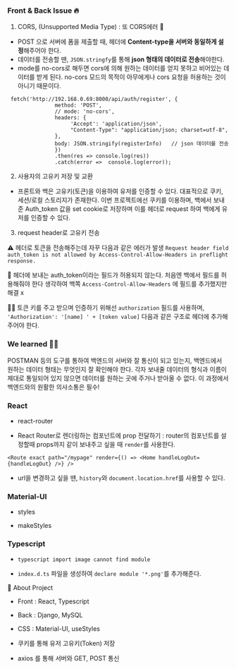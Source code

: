 ### Front & Back Issue 🔥
1. CORS, (Unsupported Media Type) : 또 CORS에러 🤬 

- POST 으로 서버에 폼을 제출할 때, 헤더에 **Content-type을 서버와 동일하게 설정**해주어야 한다.
- 데이터를 전송할 땐, `JSON.stringfy`를 통해 **json 형태의 데이터로 전송**해야한다. 
- mode를 no-cors로 해두면 cors에 의해 원하는 데이터를 얻지 못하고 비어있는 데이터를 받게 된다.
  no-cors 모드의 목적이 아무에게나 cors 요청을 허용하는 것이 아니기 때문이다.
```
 fetch('http://192.168.0.69:8000/api/auth/register', {
               method: 'POST',
               // mode: 'no-cors',
               headers: {
                    'Accept': 'application/json',
                    "Content-Type": "application/json; charset=utf-8",
               },
               body: JSON.stringify(registerInfo)	// json 데이터를 전송
               })
               .then(res => console.log(res))
               .catch(error =>  console.log(error));
```

2. 사용자의 고유키 저장 및 교환

- 프론트와 백은 고유키(토큰)을 이용하여 유저를 인증할 수 있다. 
대표적으로 쿠키, 세션/로컬 스토리지가 존재한다. 이번 프로젝트에선 쿠키를 이용하며, 백에서 보내준 Auth_token 값을 set cookie로 저장하며 이를 헤더로 request 하여 백에게 유저를 인증할 수 있다. 

3. request header로 고유키 전송

⚠ 헤더로 토큰을 전송해주는데 자꾸 다음과 같은 에러가 발생
`Request header field auth_token is not allowed by Access-Control-Allow-Headers in preflight response.`

💭 헤더에 보내는 auth_token이라는 필드가 허용되지 않는다. 처음엔 백에서 필드를 허용해줘야 한다 생각하여 백쪽 `Access-Control-Allow-Headers` 에 필드를 추가했지만 해결 x

🤦‍♀️ 토큰 키를 주고 받으며 인증하기 위해선 `authorization` 필드를 사용하며, 
`'Authorization': '[name] ' + [token value]` 다음과 같은 구조로 헤더에 추가해주어야 한다. 


### We learned 🤷‍♀️
POSTMAN 등의 도구를 통하여 백엔드의 서버와 잘 통신이 되고 있는지, 백엔드에서 원하는 데이터 형태는 무엇인지 잘 확인해야 한다.
각자 보내줄 데이터의 형식과 이름이 제대로 통일되어 있지 않으면 데이터를 원하는 곳에 주거나 받아올 수 없다. 이 과정에서 백엔드와의 원활한 의사소통은 필수!

### React 
* react-router
- React Router로 렌더링하는 컴포넌트에 prop 전달하기 : router의 컴포넌트를 설정할때 props까지 같이 보내주고 싶을 때 `render`를 사용한다.
```
<Route exact path="/mypage" render={() => <Home handleLogOut={handleLogOut} />} />
```

* url을 변경하고 싶을 땐, `history`와 `document.location.href`를 사용할 수 있다.

### Material-UI
* styles
- makeStyles

### Typescript 
* `typescript import image cannot find module`
- `index.d.ts` 파일을 생성하여 `declare module '*.png'`를 추가해준다.

🚀 About Project

- Front : React, Typescript
- Back : Django, MySQL
- CSS : Material-UI, useStyles

- 쿠키를 통해 유저 고유키(Token) 저장
- axios 를 통해 서버와 GET, POST 통신